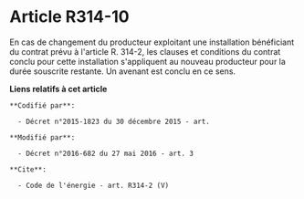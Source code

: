 # Article R314-10

En cas de changement du producteur exploitant une installation bénéficiant du contrat prévu à l'article R. 314-2, les clauses
et conditions du contrat conclu pour cette installation s'appliquent au nouveau producteur pour la durée souscrite restante.
Un avenant est conclu en ce sens.

**Liens relatifs à cet article**

	**Codifié par**:

	  - Décret n°2015-1823 du 30 décembre 2015 - art.

	**Modifié par**:

	  - Décret n°2016-682 du 27 mai 2016 - art. 3

	**Cite**:

	  - Code de l'énergie - art. R314-2 (V)
